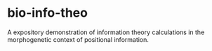 # bio-info-theo
A expository demonstration of information theory calculations in the morphogenetic context of positional information.

